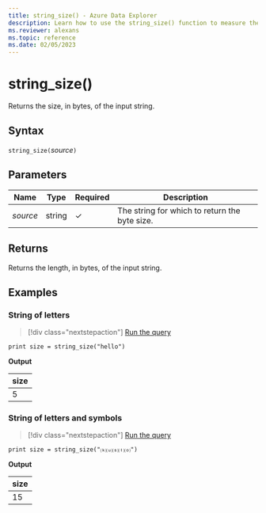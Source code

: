 ```yaml
---
title: string_size() - Azure Data Explorer
description: Learn how to use the string_size() function to measure the size of the input string.
ms.reviewer: alexans
ms.topic: reference
ms.date: 02/05/2023
---
```

# string_size()

Returns the size, in bytes, of the input string.

## Syntax

`string_size(`*source*`)`

## Parameters

| Name | Type | Required | Description |
|--|--|--|--|
| *source* | string | &check; | The string for which to return the byte size.|

## Returns

Returns the length, in bytes, of the input string.

## Examples

### String of letters

> [!div class="nextstepaction"]
> <a href="https://dataexplorer.azure.com/clusters/help/databases/Samples?query=H4sIAAAAAAAAAysoyswrUSjOrEpVsFUoLgHy0uNBPA2ljNScnHwlTQB9vNZzIQAAAA==" target="_blank">Run the query</a>

```kusto
print size = string_size("hello")
```

**Output**

|size|
|---|
|5|

### String of letters and symbols

> [!div class="nextstepaction"]
> <a href="https://dataexplorer.azure.com/clusters/help/databases/Samples?query=H4sIAAAAAAAAAysoyswrUSjOrEpVsFUoLgHy0uNBPA2lR5OWPZq04dGkdY8mrX80aZWSJgDJzHqdKwAAAA==" target="_blank">Run the query</a>

```kusto
print size = string_size("⒦⒰⒮⒯⒪")
```

**Output**

|size|
|---|
|15|
